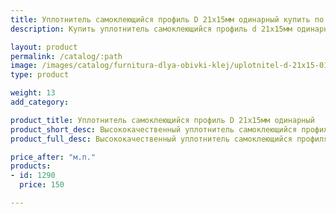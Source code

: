 ```yaml
---
title: Уплотнитель самоклеющийся профиль D 21х15мм одинарный купить по лучшей цене с доставкой - Поролоныч
description: Купить уплотнитель самоклеющийся профиль d 21х15мм одинарный в розницу с доставкой по Москве в интернет-магазине Поролоныча.

layout: product
permalink: /catalog/:path
image: /images/catalog/furnitura-dlya-obivki-klej/uplotnitel-d-21x15-01_1600w.jpg
type: product

weight: 13
add_category: 

product_title: Уплотнитель самоклеющийся профиль D 21х15мм одинарный
product_short_desc: Высококачественный уплотнитель самоклеющийся профиля D черного цвета предназначен для устранения больших щелей на дверях и гаражных воротах. Улучшает тепло- и звукоизоляцию.
product_full_desc: Высококачественный уплотнитель самоклеющийся профиля D черного цвета предназначен для устранения больших щелей на дверях и гаражных воротах. Улучшает тепло- и звукоизоляцию.

price_after: "м.п."
products:
- id: 1290
  price: 150

---
```

